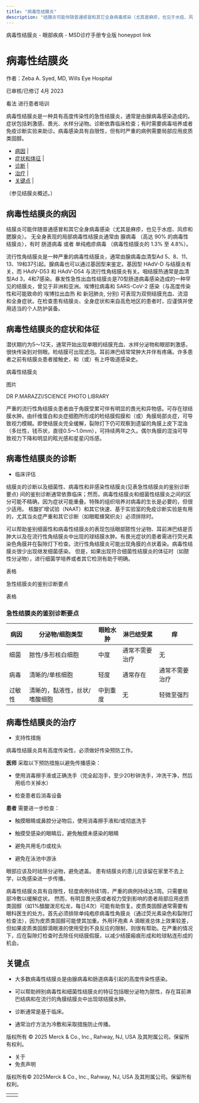 ```yaml
---
title: "病毒性结膜炎"
description: "结膜炎可能伴随普通感冒和其它全身病毒感染（尤其是麻疹，也见于水痘、风疹和腮腺炎）。 无全身表现的局部病毒性结膜炎通常由 腺病毒 （高达 90% 的病毒性结膜炎），有时 肠道病毒 或者 单纯疱疹病毒 （病毒性结膜炎的 1.3% 至 4.8%）。"
---
```


﻿病毒性结膜炎 \- 眼部疾病 \- MSD诊疗手册专业版 honeypot link

# 病毒性结膜炎

作者：Zeba A. Syed, MD, Wills Eye Hospital

已审核/已修订 4月 2023

看法 进行患者培训

病毒性结膜炎是一种具有高度传染性的急性结膜炎，通常是由腺病毒感染造成的。症状包括刺激感、畏光、水样分泌物。诊断依靠临床检查；有时需要病毒培养或者免疫诊断实验来助诊。病毒感染具有自限性，但有时严重的病例需要局部应用皮质类固醇。

- [病因](#病因_v6655954_zh) \|
- [症状和体征](#症状和体征_v6655960_zh) \|
- [诊断](#诊断_v6655966_zh) \|
- [治疗](#治疗_v6655972_zh) \|
- [关键点](#关键点_v6655981_zh) \|

（参见结膜炎概述。）

## 病毒性结膜炎的病因

结膜炎可能伴随普通感冒和其它全身病毒感染（尤其是麻疹，也见于水痘、风疹和腮腺炎）。 无全身表现的局部病毒性结膜炎通常由 腺病毒 （高达 90% 的病毒性结膜炎），有时 肠道病毒 或者 单纯疱疹病毒 （病毒性结膜炎的 1.3% 至 4.8%）。

流行性角结膜炎是一种严重的病毒性结膜炎，通常由腺病毒血清型Ad 5、8、11、13、19和37引起。腺病毒也可以通过基因型来鉴定。基因型 HAdV-D 与结膜炎有关，而 HAdV-D53 和 HAdV-D54 与流行性角结膜炎有关。咽结膜热通常是血清型Ad 3，4和7感染。暴发性急性出血性结膜炎是70型肠道病毒感染造成的一种罕见的结膜炎，曾见于非洲和亚洲。埃博拉病毒和 SARS-CoV-2 感染（与高度传染性和可能致命的 埃博拉出血热 和 新冠肺炎, 分别) 可表现为双侧结膜充血、流泪和全身症状。在检查患有结膜炎、全身症状和来自高危地区的患者时，应谨慎并使用适当的个人防护装备。

## 病毒性结膜炎的症状和体征

潜伏期约为5～12天，通常开始出现单眼的结膜充血、水样分泌物和眼部刺激感，很快传染到对侧眼。睑结膜可出现滤泡。耳前淋巴结常常肿大并伴有疼痛。许多患者之前有结膜炎患者接触史，和（或）有上呼吸道感染史。

病毒性结膜炎



图片

DR P.MARAZZI/SCIENCE PHOTO LIBRARY

严重的流行性角结膜炎患者由于角膜受累可伴有明显的畏光和异物感。可存在球结膜水肿。由纤维蛋白和炎症细胞所形成的睑结膜假膜和（或）角膜局部炎症，可导致视力模糊。即使结膜炎完全缓解，裂隙灯下仍可观察到遗留的角膜上皮下混浊（多灶性，钱币状，直径0.5～1.0mm），可持续两年之久。偶尔角膜的混浊可导致视力下降和明显的眩光感和星星闪烁感。

## 病毒性结膜炎的诊断

- 临床评估


结膜炎的诊断以及细菌性、病毒性和非感染性结膜炎(见表急性结膜炎的鉴别诊断要点) 间的鉴别诊断通常依靠临床；然而，病毒性结膜炎和细菌性结膜炎之间的区分可能不精确，因为症状可能重叠。特殊的组织培养对病毒的生长是必要的，但很少适用。 核酸扩增试验（NAAT）和其它快速、基于实验室的免疫诊断实验是有用的，尤其当炎症严重和其它诊断（如眼眶蜂窝织炎）必须排除时。

可以帮助鉴别细菌性和病毒性结膜炎的表现包括眼部脓性分泌物、耳前淋巴结是否肿大以及在流行性角结膜炎中出现的球结膜水肿。有畏光症状的患者需进行荧光素染色角膜并在裂隙灯下检查。流行性角结膜炎可能出现角膜的点状着染。病毒性结膜炎很少出现继发细菌感染。 但是，如果出现符合细菌性结膜炎的体征时（如脓性分泌物），进行细菌学培养或者其它检测有助于明确。

表格

急性结膜炎的鉴别诊断要点

表格

### 急性结膜炎的鉴别诊断要点

| 病因 | 分泌物/细胞类型 | 眼睑水肿 | 淋巴结受累 | 痒 |
| --- | --- | --- | --- | --- |
| 细菌 | 脓性/多形核白细胞 | 中度 | 通常不需要治疗 | 无 |
| 病毒 | 清晰的/单核细胞 | 轻度 | 通常存在 | 通常不需要治疗 |
| 过敏性 | 清晰的，黏液性，丝状/嗜酸细胞 | 中到重度 | 无 | 轻微至强烈 |

## 病毒性结膜炎的治疗

- 支持性措施


病毒性结膜炎具有高度传染性，必须做好传染预防工作。

**医师** 采取以下预防措施以避免传播感染：

- 使用消毒擦手液或正确洗手（完全起泡手，至少20秒钟洗手，冲洗干净，然后用纸巾关掉水）

- 检查患者后消毒设备


**患者** 需要进一步检查：

- 触摸眼睛或鼻腔分泌物后，使用消毒擦手液和/或彻底洗手

- 触摸受感染的眼睛后，避免触摸未感染的眼睛

- 避免共用毛巾或枕头

- 避免在泳池中游泳


眼部应该及时祛除分泌物，避免遮盖。 患有结膜炎的患儿应该留在家里不去上学，以免感染进一步传播。

病毒性结膜炎具有自限性，轻度病例持续1周，严重的病例持续达3周。只需要局部冷敷以缓解症状。 然而，有明显畏光感或者视力受到影响的患者局部应用皮质类固醇（如1%醋酸泼尼松龙，每日4次）可能有助恢复。皮质类固醇通常需要有眼科医生的处方。首先必须排除单纯疱疹病毒性角膜炎（通过荧光素染色和裂隙灯检查法），因为皮质类固醇可能使其加重。外用环孢素 A 滴眼液总体上效果较差，但如果皮质类固醇滴眼液的使用受到不良反应的限制，则很有帮助。在严重的情况下，应在裂隙灯检查时去除任何结膜假膜，以减少结膜瘢痕形成和睑球粘连形成的机会。

## 关键点

- 大多数病毒性结膜炎是由腺病毒和肠道病毒引起的高度传染性感染。

- 可以帮助辨别病毒性和细菌性结膜炎的特征包括眼分泌物为脓性，存在耳前淋巴结病和在流行的角膜结膜炎中出现球结膜水肿。

- 诊断通常是基于临床。

- 通常治疗方法为冷敷和采取措施防止传播。




版权所有 © 2025
Merck & Co., Inc., Rahway, NJ, USA 及其附属公司。保留所有权利。

- 关于
- 免责声明

版权所有© 2025Merck & Co., Inc., Rahway, NJ, USA 及其附属公司。保留所有权利。

|     |     |
| --- | --- |
|  |  |